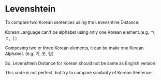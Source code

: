 # Levenshtein
To compare two Korean sentences using the Levenshtine Distance.

Korean Language can't be alphabet using only one Korean element.(e.g. ㄱ, ㅇ, ㅣ)

Composing two or three Korean elements, it can be make one Korean Alphabet. (e.g. 기, 옷, 람)

So, Levenshtein Distance for Korean should not be same as English version.

This code is not perfect, but try to compare similarity of Korean Sentence. 
